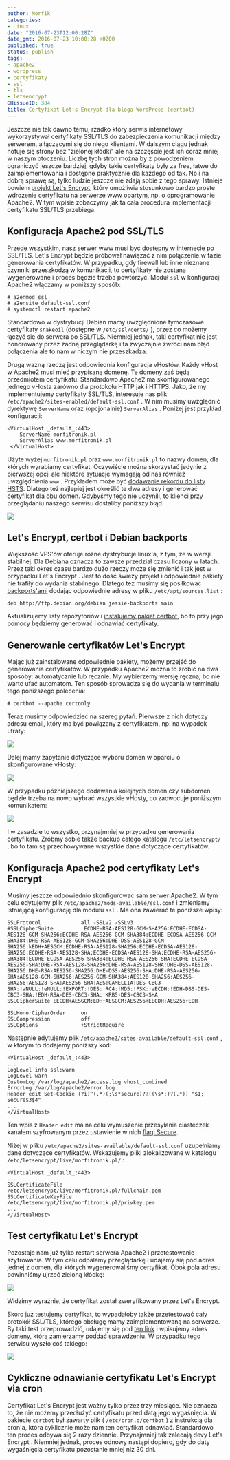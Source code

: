 ```yaml
---
author: Morfik
categories:
- Linux
date: "2016-07-23T12:00:28Z"
date_gmt: 2016-07-23 10:00:28 +0200
published: true
status: publish
tags:
- apache2
- wordpress
- certyfikaty
- ssl
- tls
- letsencrypt
GHissueID: 384
title: Certyfikat Let's Encrypt dla bloga WordPress (certbot)
---
```


Jeszcze nie tak dawno temu, rzadko który serwis internetowy wykorzystywał certyfikaty SSL/TLS do
zabezpieczenia komunikacji między serwerem, a łączącymi się do niego klientami. W dalszym ciągu
jednak notuje się strony bez "zielonej kłódki" ale na szczęście jest ich coraz mniej w naszym
otoczeniu. Liczbę tych stron można by z powodzeniem ograniczyć jeszcze bardziej, gdyby takie
certyfikaty były za free, łatwe do zaimplementowania i dostępne praktycznie dla każdego od tak. No i
na dobrą sprawę są, tylko ludzie jeszcze nie zdają sobie z tego sprawy. Istnieje bowiem [projekt
Let's Encrypt](https://letsencrypt.org/), który umożliwia stosunkowo bardzo proste wdrożenie
certyfikatu na serwerze www opartym, np. o oprogramowanie Apache2. W tym wpisie zobaczymy jak ta
cała procedura implementacji certyfikatu SSL/TLS przebiega.

<!--more-->
## Konfiguracja Apache2 pod SSL/TLS

Przede wszystkim, nasz serwer www musi być dostępny w internecie po SSL/TLS. Let's Encrypt będzie
próbował nawiązać z nim połączenie w fazie generowania certyfikatów. W przypadku, gdy firewall lub
inne nieznane czynniki przeszkodzą w komunikacji, to certyfikaty nie zostaną wygenerowane i proces
będzie trzeba powtórzyć. Moduł `ssl` w konfiguracji Apache2 włączamy w poniższy sposób:

    # a2enmod ssl
    # a2ensite default-ssl.conf
    # systemctl restart apache2

Standardowo w dystrybucji Debian mamy uwzględnione tymczasowe certyfikaty `snakeoil` (dostępne w
`/etc/ssl/certs/` ), przez co możemy łączyć się do serwera po SSL/TLS. Niemniej jednak, taki
certyfikat nie jest honorowany przez żadną przeglądarkę i ta zwyczajnie zwróci nam błąd połączenia
ale to nam w niczym nie przeszkadza.

Drugą ważną rzeczą jest odpowiednia konfiguracja vHostów. Każdy vHost w Apache2 musi mieć przypisaną
domenę. Te domeny zaś będą przedmiotem certyfikatu. Standardowo Apache2 ma skonfigurowanego jednego
vHosta zarówno dla protokołu HTTP jak i HTTPS. Jako, że my implementujemy certyfikaty SSL/TLS,
interesuje nas plik `/etc/apache2/sites-enabled/default-ssl.conf` . W nim musimy uwzględnić
dyrektywę `ServerName` oraz (opcjonalnie) `ServerAlias` . Poniżej jest przykład konfiguracji:

    <VirtualHost _default_:443>
        ServerName morfitronik.pl
        ServerAlias www.morfitronik.pl
     </VirtualHost>

Użyte wyżej `morfitronik.pl` oraz `www.morfitronik.pl` to nazwy domen, dla których wyrabiamy
certyfikat. Oczywiście można skorzystać jedynie z pierwszej opcji ale niektóre sytuacje wymagają od
nas również uwzględnienia `www` . Przykładem może być [dodawanie rekordu do listy
HSTS](/post/http-strict-transport-security-hsts-apache2/). Dlatego też najlepiej
jest określić te dwa adresy i generować certyfikat dla obu domen. Gdybyśmy tego nie uczynili, to
klienci przy przeglądaniu naszego serwisu dostaliby poniższy błąd:

![](/img/2016/07/1.letsencrypt-blad-domenta-www.png#big)

## Let's Encrypt, certbot i Debian backports

Większość VPS'ów oferuje różne dystrybucje linux'a, z tym, że w wersji stabilnej. Dla Debiana
oznacza to zawsze przedział czasu liczony w latach. Przez taki okres czasu bardzo dużo rzeczy może
się zmienić i tak jest w przypadku Let's Encrypt . Jest to dość świeży projekt i odpowiednie pakiety
nie trafiły do wydania stabilnego. Dlatego też musimy się posiłkować
[backports'ami](https://backports.debian.org/) dodając odpowiednie adresy w pliku
`/etc/apt/sources.list` :

    deb http://ftp.debian.org/debian jessie-backports main

Aktualizujemy listy repozytoriów i [instalujemy pakiet
certbot](https://certbot.eff.org/#debianjessie-apache), bo to przy jego pomocy będziemy generować i
odnawiać certyfikaty.

## Generowanie certyfikatów Let's Encrypt

Mając już zainstalowane odpowiednie pakiety, możemy przejść do generowania certyfikatów. W przypadku
Apache2 można to zrobić na dwa sposoby: automatycznie lub ręcznie. My wybierzemy wersję ręczną, bo
nie warto ufać automatom. Ten sposób sprowadza się do wydania w terminalu tego poniższego polecenia:

    # certbot --apache certonly

Teraz musimy odpowiedzieć na szereg pytań. Pierwsze z nich dotyczy adresu email, który ma być
powiązany z certyfikatem, np. na wypadek utraty:

![](/img/2016/07/2.letsencrypt-konfiguracja-apache-email.png#big)

Dalej mamy zapytanie dotyczące wyboru domen w oparciu o skonfigurowane vHosty:

![](/img/2016/07/3.letsencrypt-konfiguracja-apache-vhost.png#big)

W przypadku późniejszego dodawania kolejnych domen czy subdomen będzie trzeba na nowo wybrać
wszystkie vHosty, co zaowocuje poniższym komunikatem:

![](/img/2016/07/4.letsencrypt-konfiguracja-apache-vhost-dodanie-domeny.png#big)

I w zasadzie to wszystko, przynajmniej w przypadku generowania certyfikatu. Zróbmy sobie także
backup całego katalogu `/etc/letsencrypt/` , bo to tam są przechowywane wszystkie dane dotyczące
certyfikatów.

## Konfiguracja Apache2 pod certyfikaty Let's Encrypt

Musimy jeszcze odpowiednio skonfigurować sam serwer Apache2. W tym celu edytujemy plik
`/etc/apache2/mods-available/ssl.conf` i zmieniamy istniejącą konfigurację dla modułu `ssl` . Ma ona
zawierać te poniższe wpisy:

    SSLProtocol             all -SSLv2 -SSLv3
    #SSLCipherSuite          ECDHE-RSA-AES128-GCM-SHA256:ECDHE-ECDSA-AES128-GCM-SHA256:ECDHE-RSA-AES256-GCM-SHA384:ECDHE-ECDSA-AES256-GCM-SHA384:DHE-RSA-AES128-GCM-SHA256:DHE-DSS-AES128-GCM-SHA256:kEDH+AESGCM:ECDHE-RSA-AES128-SHA256:ECDHE-ECDSA-AES128-SHA256:ECDHE-RSA-AES128-SHA:ECDHE-ECDSA-AES128-SHA:ECDHE-RSA-AES256-SHA384:ECDHE-ECDSA-AES256-SHA384:ECDHE-RSA-AES256-SHA:ECDHE-ECDSA-AES256-SHA:DHE-RSA-AES128-SHA256:DHE-RSA-AES128-SHA:DHE-DSS-AES128-SHA256:DHE-RSA-AES256-SHA256:DHE-DSS-AES256-SHA:DHE-RSA-AES256-SHA:AES128-GCM-SHA256:AES256-GCM-SHA384:AES128-SHA256:AES256-SHA256:AES128-SHA:AES256-SHA:AES:CAMELLIA:DES-CBC3-SHA:!aNULL:!eNULL:!EXPORT:!DES:!RC4:!MD5:!PSK:!aECDH:!EDH-DSS-DES-CBC3-SHA:!EDH-RSA-DES-CBC3-SHA:!KRB5-DES-CBC3-SHA
    SSLCipherSuite EECDH+AESGCM:EDH+AESGCM:AES256+EECDH:AES256+EDH

    SSLHonorCipherOrder     on
    SSLCompression          off
    SSLOptions              +StrictRequire

Następnie edytujemy plik `/etc/apache2/sites-available/default-ssl.conf` , w którym to dodajemy
poniższy kod:

    <VirtualHost _default_:443>
    ...
    LogLevel info ssl:warn
    LogLevel warn
    CustomLog /var/log/apache2/access.log vhost_combined
    ErrorLog /var/log/apache2/error.log
    Header edit Set-Cookie (?i)^(.*)(;\s*secure)??((\s*;)?(.*)) "$1; Secure$3$4"
    ...
    </VirtualHost>

Ten wpis z `Header edit` ma na celu wymuszenie przesyłania ciasteczek kanałem szyfrowanym przez
ustawienie w nich [flagi Secure](https://www.owasp.org/index.php/SecureFlag).

Niżej w pliku `/etc/apache2/sites-available/default-ssl.conf` uzupełniamy dane dotyczące
certyfikatów. Wskazujemy pliki zlokalizowane w katalogu `/etc/letsencrypt/live/morfitronik.pl/` :

    <VirtualHost _default_:443>
    ...
    SSLCertificateFile          /etc/letsencrypt/live/morfitronik.pl/fullchain.pem
    SSLCertificateKeyFile       /etc/letsencrypt/live/morfitronik.pl/privkey.pem
    ...
    </VirtualHost>

## Test certyfikatu Let's Encrypt

Pozostaje nam już tylko restart serwera Apache2 i przetestowanie szyfrowania. W tym celu odpalamy
przeglądarkę i udajemy się pod adres jednej z domen, dla których wygenerowaliśmy certyfikat. Obok
pola adresu powinniśmy ujrzeć zieloną kłódkę:

![](/img/2016/07/5.letsencrypt-test-certyfikat-www.png#huge)

Widzimy wyraźnie, że certyfikat został zweryfikowany przez Let's Encrypt.

Skoro już testujemy certyfikat, to wypadałoby także przetestować cały protokół SSL/TLS, którego
obsługę mamy zaimplementowaną na serwerze. By taki test przeprowadzić, udajemy się pod [ten
link](https://www.ssllabs.com/ssltest/index.html) i wpisujemy adres domeny, którą zamierzamy poddać
sprawdzeniu. W przypadku tego serwisu wyszło coś takiego:

![](/img/2016/07/6.test-https.png#huge)

## Cykliczne odnawianie certyfikatu Let's Encrypt via cron

Certyfikat Let's Encrypt jest ważny tylko przez trzy miesiące. Nie oznacza to, że nie możemy
przedłużyć certyfikatu przed datą jego wygaśnięcia. W pakiecie `certbot` był zawarty plik (
`/etc/cron.d/certbot` ) z instrukcją dla cron'a, która cyklicznie może nam ten certyfikat odnawiać.
Standardowo ten proces odbywa się 2 razy dziennie. Przynajmniej tak zalecają devy Let's Encrypt .
Niemniej jednak, proces odnowy nastąpi dopiero, gdy do daty wygaśnięcia certyfikatu pozostanie mniej
niż 30 dni.
